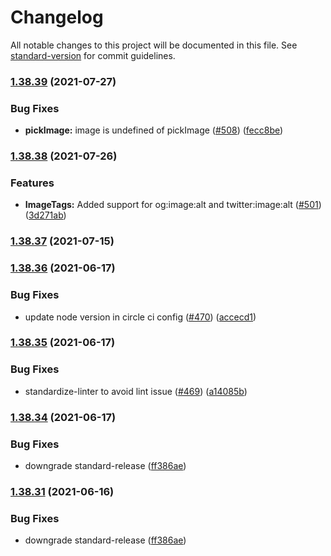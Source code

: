 # Changelog

All notable changes to this project will be documented in this file. See [standard-version](https://github.com/conventional-changelog/standard-version) for commit guidelines.

### [1.38.39](https://github.com/quintype/quintype-node-seo/compare/v1.38.38...v1.38.39) (2021-07-27)


### Bug Fixes

* **pickImage:** image is undefined of pickImage ([#508](https://github.com/quintype/quintype-node-seo/issues/508)) ([fecc8be](https://github.com/quintype/quintype-node-seo/commit/fecc8be44c86220456a511a89d197b52d60875c6))

### [1.38.38](https://github.com/quintype/quintype-node-seo/compare/v1.38.37...v1.38.38) (2021-07-26)


### Features

* **ImageTags:** Added support for og:image:alt and twitter:image:alt ([#501](https://github.com/quintype/quintype-node-seo/issues/501)) ([3d271ab](https://github.com/quintype/quintype-node-seo/commit/3d271ab21e009e0520ce1e6949bb1c8d32eeefa1))

### [1.38.37](https://github.com/quintype/quintype-node-seo/compare/v1.38.37-fix-canonical-url.0...v1.38.37) (2021-07-15)

### [1.38.36](https://github.com/quintype/quintype-node-seo/compare/v1.38.35...v1.38.36) (2021-06-17)


### Bug Fixes

* update node version in circle ci config ([#470](https://github.com/quintype/quintype-node-seo/issues/470)) ([accecd1](https://github.com/quintype/quintype-node-seo/commit/accecd1144804d57488d11fd27d396fdf8a3a83f))

### [1.38.35](https://github.com/quintype/quintype-node-seo/compare/v1.38.34...v1.38.35) (2021-06-17)


### Bug Fixes

* standardize-linter to avoid lint issue ([#469](https://github.com/quintype/quintype-node-seo/issues/469)) ([a14085b](https://github.com/quintype/quintype-node-seo/commit/a14085bc1ffd3966b77d5329dd82674cd2a7461e))

### [1.38.34](https://github.com/quintype/quintype-node-seo/compare/v1.38.32...v1.38.34) (2021-06-17)


### Bug Fixes

* downgrade standard-release ([ff386ae](https://github.com/quintype/quintype-node-seo/commit/ff386ae712b91423ec60dacf6cffa7a4a814f613))

### [1.38.31](https://github.com/quintype/quintype-node-seo/compare/v1.38.33...v1.38.31) (2021-06-16)


### Bug Fixes

* downgrade standard-release ([ff386ae](https://github.com/quintype/quintype-node-seo/commit/ff386ae712b91423ec60dacf6cffa7a4a814f613))
